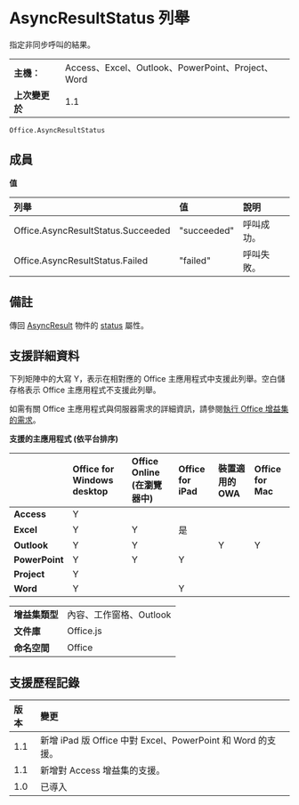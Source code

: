 
# AsyncResultStatus 列舉
指定非同步呼叫的結果。 

|||
|:-----|:-----|
|**主機︰**|Access、Excel、Outlook、PowerPoint、Project、Word|
|**上次變更於**|1.1|

```
Office.AsyncResultStatus
```


## 成員


**值**


|**列舉**|**值**|**說明**|
|:-----|:-----|:-----|
|Office.AsyncResultStatus.Succeeded|"succeeded"|呼叫成功。|
|Office.AsyncResultStatus.Failed|"failed"|呼叫失敗。|

## 備註

傳回 [AsyncResult](../../reference/shared/asyncresult.status.md) 物件的 [status](../../reference/shared/asyncresult.md) 屬性。


## 支援詳細資料


下列矩陣中的大寫 Y，表示在相對應的 Office 主應用程式中支援此列舉。空白儲存格表示 Office 主應用程式不支援此列舉。


如需有關 Office 主應用程式與伺服器需求的詳細資訊，請參閱[執行 Office 增益集的需求](../../docs/overview/requirements-for-running-office-add-ins.md)。


**支援的主應用程式 (依平台排序)**


||**Office for Windows desktop**|**Office Online (在瀏覽器中)**|**Office for iPad**|**裝置適用的 OWA**|**Office for Mac**|
|:-----|:-----|:-----|:-----|:-----|:-----|
|**Access**|Y|||||
|**Excel**|Y|Y|是|||
|**Outlook**|Y|Y||Y|Y|
|**PowerPoint**|Y|Y|Y|||
|**Project**|Y|||||
|**Word**|Y||Y|||

|||
|:-----|:-----|
|**增益集類型**|內容、工作窗格、Outlook|
|**文件庫**|Office.js|
|**命名空間**|Office|

## 支援歷程記錄


|**版本**|**變更**|
|:-----|:-----|
|1.1|新增 iPad 版 Office 中對 Excel、PowerPoint 和 Word 的支援。|
|1.1|新增對 Access 增益集的支援。|
|1.0|已導入|
